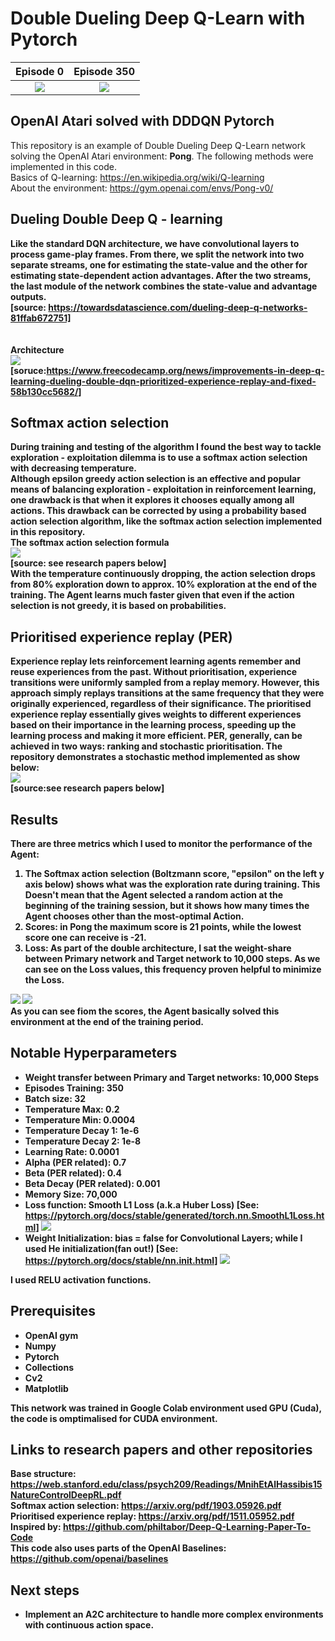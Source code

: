 # Double Dueling Deep Q-Learn with Pytorch


**Episode 0**          |  **Episode 350**
:--------------------:|:--------------------:
![](gifs/Episode_0.gif)  |  ![](gifs/Episode_350.gif)

## OpenAI Atari solved with DDDQN Pytorch
This repository is an example of Double Dueling Deep Q-Learn network solving the OpenAI Atari environment: **Pong**. The following methods were implemented in this code. <br/>
Basics of Q-learning: https://en.wikipedia.org/wiki/Q-learning <br/>
About the environment: https://gym.openai.com/envs/Pong-v0/ <b/>

## Dueling Double Deep Q - learning
Like the standard DQN architecture, we have convolutional layers to process game-play frames. From there, we split the network into two separate streams, one for estimating the state-value and the other for estimating state-dependent action advantages. After the two streams, the last module of the network combines the state-value and advantage outputs.<br/> [source: https://towardsdatascience.com/dueling-deep-q-networks-81ffab672751] <br/>
<br/>
<br/>
**Architecture**<br/>
![](gifs/DDDQN.png)<br/>
[soruce:https://www.freecodecamp.org/news/improvements-in-deep-q-learning-dueling-double-dqn-prioritized-experience-replay-and-fixed-58b130cc5682/]

## Softmax action selection
During training and testing of the algorithm I found the best way to tackle exploration - exploitation dilemma is to use a softmax action selection with decreasing temperature.<br/>
Although epsilon greedy action selection is an effective and popular means of balancing exploration - exploitation in reinforcement learning, one drawback is that when it explores it chooses equally among all actions. This drawback can be corrected by using a probability based action selection algorithm, like the softmax action selection implemented in this repository.<br/>
**The softmax action selection formula**<br/>
![](gifs/softmax.png)<br/>
[source: see research papers below]<br/>
With the temperature continuously dropping, the action selection drops from 80% exploration down to approx. 10% exploration at the end of the training. The Agent learns much faster given that even if the action selection is not greedy, it is based on probabilities.

## Prioritised experience replay (PER)
Experience replay lets reinforcement learning agents remember and reuse experiences from the past. Without prioritisation, experience transitions were uniformly sampled from a replay memory. However, this approach simply replays transitions at the same frequency that they were originally experienced, regardless of their significance. The prioritised experience replay essentially gives weights to different experiences based on their importance in the learning process, speeding up the learning process and making it more efficient. PER, generally, can be achieved in two ways: ranking and stochastic prioritisation. The repository demonstrates a stochastic method implemented as show below:<br/>
![](gifs/PER.png)<br/>
[source:see research papers below]

## Results
There are three metrics which I used to monitor the performance of the Agent:
1. The Softmax action selection (Boltzmann score, "epsilon" on the left y axis below) shows what was the exploration rate during training. This Doesn't mean that the Agent selected a random action at the beginning of the training session, but it shows how many times the Agent chooses other than the most-optimal Action. 
2. Scores: in Pong the maximum score is 21 points, while the lowest score one can receive is -21. 
3. Loss: As part of the double architecture, I sat the weight-share between Primary network and Target network to 10,000 steps. As we can see on the Loss values, this frequency proven helpful to minimize the Loss. 

![](plots/Pong_boltzmann_scores.png) ![](plots/Pong_loss.png)<br/>
As you can see fiom the scores, the Agent basically solved this environment at the end of the training period. 

## Notable Hyperparameters
- Weight transfer between Primary and Target networks: 10,000 Steps
- Episodes Training: 350
- Batch size: 32
- Temperature Max: 0.2
- Temperature Min: 0.0004
- Temperature Decay 1: 1e-6
- Temperature Decay 2: 1e-8
- Learning Rate: 0.0001
- Alpha (PER related): 0.7
- Beta (PER related): 0.4
- Beta Decay (PER related): 0.001
- Memory Size: 70,000
- Loss function: Smooth L1 Loss (a.k.a Huber Loss) [See: https://pytorch.org/docs/stable/generated/torch.nn.SmoothL1Loss.html]
![](gifs/huber.png)<br/>
- Weight Initialization: bias = false for Convolutional Layers; while I used He initialization(fan out!) [See: https://pytorch.org/docs/stable/nn.init.html]
![](gifs/he.png)<br/>

I used RELU activation functions.

## Prerequisites
* OpenAI gym
* Numpy
* Pytorch
* Collections
* Cv2
* Matplotlib

This network was trained in Google Colab environment used GPU (Cuda), the code is omptimalised for CUDA environment. 

## Links to research papers and other repositories
Base structure: https://web.stanford.edu/class/psych209/Readings/MnihEtAlHassibis15NatureControlDeepRL.pdf <br/>
Softmax action selection: https://arxiv.org/pdf/1903.05926.pdf <br/>
Prioritised experience replay: https://arxiv.org/pdf/1511.05952.pdf <br/>
Inspired by: https://github.com/philtabor/Deep-Q-Learning-Paper-To-Code <br/>
This code also uses parts of the OpenAI Baselines: https://github.com/openai/baselines <br/>

## Next steps
- Implement an A2C architecture to handle more complex environments with continuous action space.
